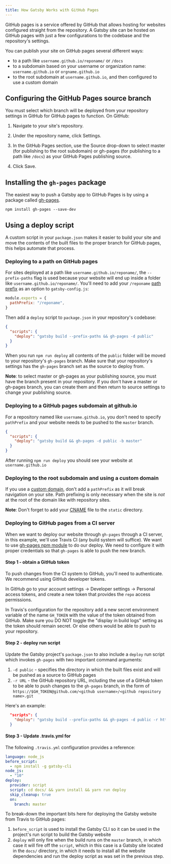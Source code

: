 ```yaml
---
title: How Gatsby Works with GitHub Pages
---
```


GitHub pages is a service offered by GitHub that allows hosting for websites configured straight from the repository. A Gatsby site can be hosted on GitHub pages with just a few configurations to the codebase and the repository's settings.

You can publish your site on GitHub pages several different ways:

- to a path like `username.github.io/reponame/` or `/docs`
- to a subdomain based on your username or organization name: `username.github.io` or `orgname.github.io`
- to the root subdomain at `username.github.io`, and then configured to use a custom domain

## Configuring the GitHub Pages source branch

You must select which branch will be deployed from your repository settings in GitHub for GitHub pages to function. On GitHub:

1. Navigate to your site's repository.

2. Under the repository name, click Settings.

3. In the GitHub Pages section, use the Source drop-down to select master (for publishing to the root subdomain) or gh-pages (for publishing to a path like `/docs`) as your GitHub Pages publishing source.

4. Click Save.

## Installing the `gh-pages` package

The easiest way to push a Gatsby app to GitHub Pages is by using a package called [gh-pages](https://github.com/tschaub/gh-pages).

```shell
npm install gh-pages --save-dev
```

## Using a deploy script

A custom script in your `package.json` makes it easier to build your site and move the contents of the built files to the proper branch for GitHub pages, this helps automate that process.

### Deploying to a path on GitHub pages

For sites deployed at a path like `username.github.io/reponame/`, the `--prefix-paths` flag is used because your website will end up inside a folder like `username.github.io/reponame/`. You'll need to add your `/reponame` [path prefix](/docs/path-prefix/) as an option to `gatsby-config.js`:

```js:title=gatsby-config.js
module.exports = {
  pathPrefix: "/reponame",
}
```

Then add a `deploy` script to `package.json` in your repository's codebase:

```json:title=package.json
{
  "scripts": {
    "deploy": "gatsby build --prefix-paths && gh-pages -d public"
  }
}
```

When you run `npm run deploy` all contents of the `public` folder will be moved to your repository's `gh-pages` branch. Make sure that your repository's settings has the `gh-pages` branch set as the source to deploy from.

**Note**: to select master or gh-pages as your publishing source, you must have the branch present in your repository. If you don't have a master or gh-pages branch, you can create them and then return to source settings to change your publishing source.

### Deploying to a GitHub pages subdomain at github.io

For a repository named like `username.github.io`, you don't need to specify `pathPrefix` and your website needs to be pushed to the `master` branch.

```json:title=package.json
{
  "scripts": {
    "deploy": "gatsby build && gh-pages -d public -b master"
  }
}
```

After running `npm run deploy` you should see your website at `username.github.io`

### Deploying to the root subdomain and using a custom domain

If you use a [custom domain](https://help.github.com/articles/using-a-custom-domain-with-github-pages/), don't add a `pathPrefix` as it will break navigation on your site. Path prefixing is only necessary when the site is _not_ at the root of the domain like with repository sites.

**Note**: Don't forget to add your [CNAME](https://help.github.com/articles/troubleshooting-custom-domains/#github-repository-setup-errors) file to the `static` directory.

### Deploying to GitHub pages from a CI server

When we want to deploy our website through `gh-pages` through a CI server, in this example, we'll use Travis CI (any build system will suffice). We want to use [gh-pages npm module](https://www.npmjs.com/package/gh-pages) to do our deploy. We need to configure it with proper credentials so that `gh-pages` is able to push the new branch.


#### Step 1 - obtain a GitHub token

To push changes from the CI system to GitHub, you'll need to authenticate. We recommend using GitHub developer tokens.

In GitHub go to your account settings -> Developer settings -> Personal access tokens, and create a new token that provides the `repo` access permissions.

In Travis's configuration for the repository add a new secret environment variable of the name `GH_TOKEN` with the value of the token obtained from GitHub. Make sure you DO NOT toggle the "display in build logs" setting as the token should remain secret. Or else others would be able to push to your repository.

#### Step 2 - deploy run script 

Update the Gatsby project's `package.json` to also include a `deploy` run script which invokes `gh-pages` with two important command arguments:

1. `-d public` - specifies the directory in which the built files exist and will be pushed as a source to GitHub pages
2. `-r URL` - the GitHub repository URL, including the use of a GitHub token to be able to push changes to the `gh-pages` branch, in the form of `https://$GH_TOKEN@github.com/<github username>/<github repository name>.git` 

Here's an example:

```json
  "scripts": {
    "deploy": "gatsby build --prefix-paths && gh-pages -d public -r https://$GH_TOKEN@github.com/lirantal/dockly.git"
  }
```

#### Step 3 - Update .travis.yml for 

The following `.travis.yml` configuration provides a reference:

```yaml
language: node_js
before_script:
  - npm install -g gatsby-cli
node_js:
  - "10"
deploy:
  provider: script
  script: cd docs/ && yarn install && yarn run deploy
  skip_cleanup: true
  on:
    branch: master
```

To break-down the important bits here for deploying the Gatsby website from Travis to GitHub pages:
1. `before_script` is used to install the Gatsby CLI so it can be used in the project's run script to build the Gatsby website
2. `deploy` will only fire when the build runs on the `master` branch, in which case it will fire off the `script`, which in this case is a Gatsby site located in the `docs/` directory, in which it needs to install all the website dependencies and run the deploy script as was set in the previous step.

